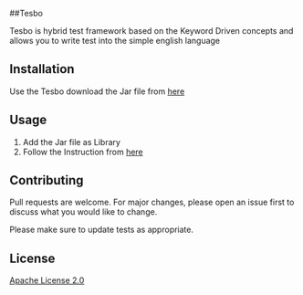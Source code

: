 
##Tesbo

Tesbo is hybrid test framework based on the Keyword Driven concepts and allows you to write test into the simple english language

## Installation

Use the Tesbo download the Jar file from [here](https://github-production-registry-package-file-4f11e5.s3.amazonaws.com/261086862/8b796a80-d92c-11ea-877e-195d1c46e1a3?X-Amz-Algorithm=AWS4-HMAC-SHA256&X-Amz-Credential=AKIAIWNJYAX4CSVEH53A%2F20200826%2Fus-east-1%2Fs3%2Faws4_request&X-Amz-Date=20200826T112303Z&X-Amz-Expires=300&X-Amz-Signature=6ffdb0ad3bdd6e44a7abbf22775df52185c7d08e3016eae5eb444bcaa5e3c166&X-Amz-SignedHeaders=host&actor_id=0&key_id=0&repo_id=0&response-content-disposition=filename%3DTesbo-Web-0.0.6.jar&response-content-type=application%2Foctet-stream)


## Usage

1. Add the Jar file as Library
2. Follow the Instruction from [here](https://tesbo.io/docs-tag/getting-started/)



## Contributing
Pull requests are welcome. For major changes, please open an issue first to discuss what you would like to change.

Please make sure to update tests as appropriate.

## License
[Apache License 2.0](https://github.com/Tesbo/Tesbo-Core/blob/master/LICENCE)
